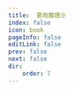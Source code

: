 ```yaml
---
title: 	雾雨魔理沙
index: false
icon: book
pageInfo: false
editLink: false
prev: false
next: false
dir:
    order: 7
---
```

